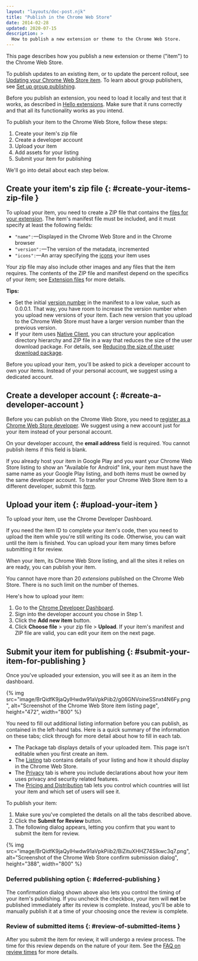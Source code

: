```yaml
---
layout: "layouts/doc-post.njk"
title: "Publish in the Chrome Web Store"
date: 2014-02-28
updated: 2020-07-15
description: >
  How to publish a new extension or theme to the Chrome Web Store.
---
```


This page describes how you publish a new extension or theme ("item") to the Chrome Web Store.

<div class="aside aside--note">To publish updates to an existing item, or to update the percent rollout, see <a href="/webstore/update">Updating your Chrome Web Store item</a>. To learn about group publishers, see <a href="/webstore/group-publishers">Set up group publishing</a>.</div>

Before you publish an extension, you need to load it locally and test that it works, as described in
[Hello extensions][3]. Make sure that it runs correctly and that all its functionality works as you
intend.

To publish your item to the Chrome Web Store, follow these steps:

1.  Create your item's zip file
2.  Create a developer account
3.  Upload your item
4.  Add assets for your listing
5.  Submit your item for publishing

We'll go into detail about each step below.

## Create your item's zip file {: #create-your-items-zip-file }

To upload your item, you need to create a ZIP file that contains the [files for your extension][4].
The item's manifest file must be included, and it must specify at least the following fields:

- `"name":`—Displayed in the Chrome Web Store and in the Chrome browser
- `"version":`—The version of the metadata, incremented
- `"icons":`—An array specifying the [icons][5] your item uses

Your zip file may also include other images and any files that the item requires. The contents of
the ZIP file and manifest depend on the specifics of your item; see [Extension files][6] for more
details.

**Tips:**

- Set the initial [version number][7] in the manifest to a low value, such as 0.0.0.1. That way, you
  have room to increase the version number when you upload new versions of your item. Each new
  version that you upload to the Chrome Web Store must have a larger version number than the
  previous version.
- If your item uses [Native Client][8], you can structure your application directory hierarchy and
  ZIP file in a way that reduces the size of the user download package. For details, see [Reducing
  the size of the user download package][9].

Before you upload your item, you'll be asked to pick a developer account to own your items. Instead
of your personal account, we suggest using a dedicated account.

## Create a developer account {: #create-a-developer-account }

Before you can publish on the Chrome Web Store, you need to [register as a Chrome Web Store
developer][10]. We suggest using a new account just for your item instead of your personal account.

<div class="aside aside--note">On your developer account, the <strong>email address</strong> field is required. You cannot publish items if this field is blank.</div>

If you already host your item in Google Play and you want your Chrome Web Store listing to show an
"Available for Android" link, your item must have the same name as your Google Play listing, and
both items must be owned by the same developer account. To transfer your Chrome Web Store item to a
different developer, submit this [form][11].

## Upload your item {: #upload-your-item }

To upload your item, use the Chrome Developer Dashboard.

If you need the item ID to complete your item's code, then you need to upload the item while you're
still writing its code. Otherwise, you can wait until the item is finished. You can upload your item
many times before submitting it for review.

When your item, its Chrome Web Store listing, and all the sites it relies on are ready, you can
publish your item.

<div class="aside aside--note">You cannot have more than 20 <em>extensions</em> published on the Chrome Web Store. There is no such limit on the number of themes.</div>

Here's how to upload your item:

1.  Go to the [Chrome Developer Dashboard][12].
2.  Sign into the developer account you chose in Step 1.
3.  Click the **Add new item** button.
4.  Click **Choose file** > your zip file > **Upload**. If your item's manifest and ZIP file are
    valid, you can edit your item on the next page.

## Submit your item for publishing {: #submit-your-item-for-publishing }

Once you've uploaded your extension, you will see it as an item in the dashboard.

{% img src="image/BrQidfK9jaQyIHwdw91aVpkPiib2/g06GNVoineSSnxt4N6Fy.png",
       alt="Screenshot of the Chrome Web Store item listing page", height="472", width="800" %}

You need to fill out additional listing information before you can publish, as contained in the
left-hand tabs. Here is a quick summary of the information on these tabs; click through for more
detail about how to fill in each tab.

- The Package tab displays details of your uploaded item. This page isn't editable when you first
  create an item.
- The [Listing][13] tab contains details of your listing and how it should display in the Chrome Web
  Store.
- The [Privacy][14] tab is where you include declarations about how your item uses privacy and
  security related features.
- The [Pricing and Distribution][15] tab lets you control which countries will list your item and
  which set of users will see it.

To publish your item:

1.  Make sure you've completed the details on all the tabs described above.
2.  Click the **Submit for Review** button.
3.  The following dialog appears, letting you confirm that you want to submit the item for review.

{% img src="image/BrQidfK9jaQyIHwdw91aVpkPiib2/BiZituXHHZ74SIkwc3q7.png",
       alt="Screenshot of the Chrome Web Store confirm submission dialog",
       height="388", width="800" %}

### Deferred publishing option {: #deferred-publishing }

The confirmation dialog shown above also lets you control the timing of your item's publishing. If
you uncheck the checkbox, your item will **not** be published immediately after its review is
complete. Instead, you'll be able to manually publish it at a time of your choosing once the review
is complete.

### Review of submitted items {: #review-of-submitted-items }

After you submit the item for review, it will undergo a review process. The time for this review
depends on the nature of your item. See the [FAQ on review times][16] for more details.

[1]: /docs/webstore/update
[2]: /docs/webstore/group-publishers
[3]: /docs/extensions/mv2/overview/#hello-extensions
[4]: /docs/extensions/mv2/overview#files
[5]: /docs/extensions/mv2/manifest/icons
[6]: /docs/extensions/mv2/overview#files
[7]: /docs/extensions/reference/tabs#version
[8]: https://developers.google.com/native-client/
[9]:
  /native-client/devguide/distributing#reducing-the-size-of-the-user-download-package
[10]: /docs/webstore/register
[11]: https://support.google.com/chrome_webstore/contact/dev_account_transfer
[12]: https://chrome.google.com/webstore/devconsole
[13]: /docs/webstore/cws-dashboard-listing
[14]: /docs/webstore/cws-dashboard-privacy
[15]: /docs/webstore/cws-dashboard-distribution
[16]: /docs/webstore/faq#faq-listing-108
